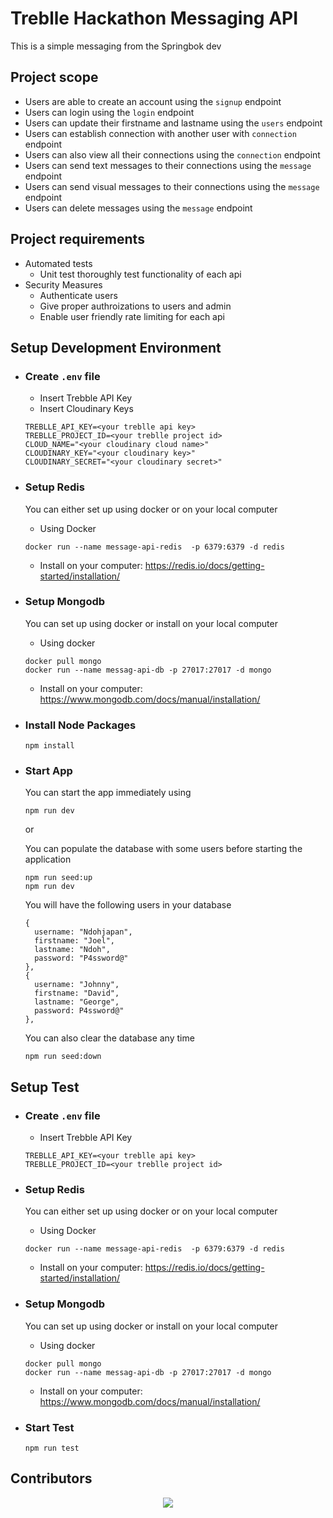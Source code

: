 # Treblle Hackathon Messaging API

This is a simple messaging from the Springbok dev

## Project scope

- Users are able to create an account using the `signup` endpoint
- Users can login using the `login` endpoint
- Users can update their firstname and lastname using the `users` endpoint
- Users can establish connection with another user with `connection` endpoint
- Users can also view all their connections using the `connection` endpoint
- Users can send text messages to their connections using the `message` endpoint 
- Users can send visual messages to their connections using the `message` endpoint
- Users can delete messages using the `message` endpoint

## Project requirements

- Automated tests
  - Unit test thoroughly test functionality of each api
- Security Measures
  - Authenticate users 
  - Give proper authroizations to users and admin
  - Enable user friendly rate limiting for each api


## Setup Development Environment
- ### Create `.env` file
    - Insert Trebble API Key
    - Insert Cloudinary Keys
    ```
    TREBLLE_API_KEY=<your treblle api key>
    TREBLLE_PROJECT_ID=<your treblle project id>
    CLOUD_NAME="<your cloudinary cloud name>"
    CLOUDINARY_KEY="<your cloudinary key>"
    CLOUDINARY_SECRET="<your cloudinary secret>"
    ```
- ### Setup Redis
    You can either set up using docker or on your local computer
    - Using Docker
    ```
    docker run --name message-api-redis  -p 6379:6379 -d redis
    ```
    - Install on your computer: 
    https://redis.io/docs/getting-started/installation/

- ### Setup Mongodb
    You can set up using docker or install on your local computer
    - Using docker
    ```
    docker pull mongo
    docker run --name messag-api-db -p 27017:27017 -d mongo
    ```
    - Install on your computer: https://www.mongodb.com/docs/manual/installation/

- ### Install Node Packages
    ```
    npm install 
    ```    

- ### Start App
    You can start the app immediately using 
    ```
    npm run dev
    ```

    or

    You can populate the database with some users before starting the application
    ```
    npm run seed:up
    npm run dev
    ```

    You will have the following users in your database
    ```
    {
      username: "Ndohjapan",
      firstname: "Joel",
      lastname: "Ndoh",
      password: "P4ssword@"
    },
    {
      username: "Johnny",
      firstname: "David",
      lastname: "George",
      password: P4ssword@"
    },
    ```

    You can also clear the database any time
    ```
    npm run seed:down
    ```
## Setup Test
- ### Create `.env` file
    - Insert Trebble API Key
    ```
    TREBLLE_API_KEY=<your treblle api key>
    TREBLLE_PROJECT_ID=<your treblle project id>
    ```
- ### Setup Redis
    You can either set up using docker or on your local computer
    - Using Docker
    ```
    docker run --name message-api-redis  -p 6379:6379 -d redis
    ```
    - Install on your computer: 
    https://redis.io/docs/getting-started/installation/

- ### Setup Mongodb
    You can set up using docker or install on your local computer
    - Using docker
    ```
    docker pull mongo
    docker run --name messag-api-db -p 27017:27017 -d mongo
    ```
    - Install on your computer: https://www.mongodb.com/docs/manual/installation/
     
- ### Start Test
    ```
    npm run test
    ```

## Contributors
<a href="https://github.com/Ndohjapan/treblle-api-hackathon/graphs/contributors">
  <p align="center">
  <img src="https://contrib.rocks/image?repo=Ndohjapan/treblle-api-hackathon" />
  </p>
</a>
